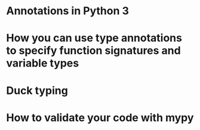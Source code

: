 # Annotations in Python 3
# How you can use type annotations to specify function signatures and variable types
# Duck typing
# How to validate your code with mypy
